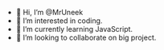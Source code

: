 - 👋 Hi, I’m @MrUneek
- 👀 I’m interested in coding.
- 🌱 I’m currently learning JavaScript.
- 💞️ I’m looking to collaborate on big project.

<!---
MrUneek/MrUneek is a ✨ special ✨ repository because its `README.md` (this file) appears on your GitHub profile.
You can click the Preview link to take a look at your changes.
--->
